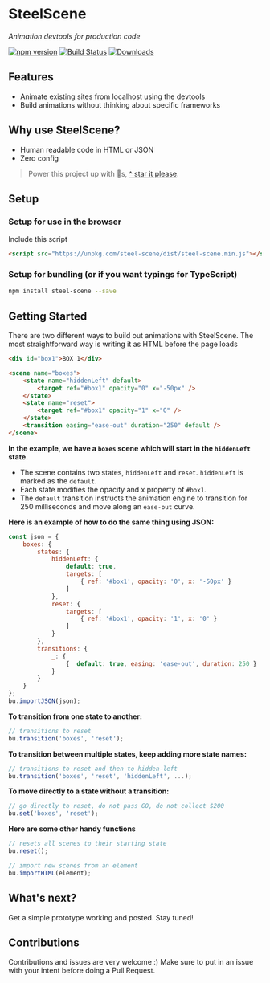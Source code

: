 # SteelScene

*Animation devtools for production code*

[![npm version](https://badge.fury.io/js/steel-scene.svg)](https://badge.fury.io/js/steel-scene)
[![Build Status](https://travis-ci.org/steel-scene/steel-scene.svg?branch=master)](https://travis-ci.org/steel-scene/steel-scene)
[![Downloads](https://img.shields.io/npm/dm/steel-scene.svg)](https://www.npmjs.com/package/steel-scene)

## Features

- Animate existing sites from localhost using the devtools
- Build animations without thinking about specific frameworks

## Why use SteelScene?

- Human readable code in HTML or JSON
- Zero config

> Power this project up with 🌟s,  [^ star it please](https://github.com/steel-scene/steel-scene/stargazers).

## Setup

### Setup for use in the browser
Include this script
```html
<script src="https://unpkg.com/steel-scene/dist/steel-scene.min.js"></script>
```

### Setup for bundling (or if you want typings for TypeScript)

```bash
npm install steel-scene --save
```

## Getting Started
There are two different ways to build out animations with SteelScene.  The most straightforward way is writing it as HTML before the page loads

```html
<div id="box1">BOX 1</div>

<scene name="boxes">
    <state name="hiddenLeft" default>
        <target ref="#box1" opacity="0" x="-50px" />
    </state>
    <state name="reset">
        <target ref="#box1" opacity="1" x="0" />
    </state>
    <transition easing="ease-out" duration="250" default />
</scene>
```
**In the example, we have a ```boxes``` scene which will start in the ```hiddenLeft``` state.**

- The scene contains two states, ```hiddenLeft``` and ```reset```.  ```hiddenLeft``` is marked as the ```default```.
- Each state modifies the opacity and x property of ```#box1```.
- The ```default``` transition instructs the animation engine to transition for 250 milliseconds and move along an ```ease-out``` curve.

**Here is an example of how to do the same thing using JSON:**

```js
const json = {
    boxes: {
        states: {
            hiddenLeft: {
                default: true,
                targets: [
                    { ref: '#box1', opacity: '0', x: '-50px' }
                ]
            },
            reset: {
                targets: [
                    { ref: '#box1', opacity: '1', x: '0' }
                ]
            }
        },
        transitions: {
            _: {
                {  default: true, easing: 'ease-out', duration: 250 }
            }
        }
    }
};
bu.importJSON(json);
```

**To transition from one state to another:**
```js
// transitions to reset
bu.transition('boxes', 'reset');
```

**To transition between multiple states, keep adding more state names:**
```js
// transitions to reset and then to hidden-left
bu.transition('boxes', 'reset', 'hiddenLeft', ...);
```

**To move directly to a state without a transition:**
```js
// go directly to reset, do not pass GO, do not collect $200
bu.set('boxes', 'reset');
```

**Here are some other handy functions**
```js
// resets all scenes to their starting state
bu.reset();

// import new scenes from an element
bu.importHTML(element);
```

## What's next?

Get a simple prototype working and posted.   Stay tuned!

## Contributions

Contributions and issues are very welcome :)  Make sure to put in an issue with your intent before doing a Pull Request.
